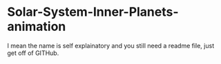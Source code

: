 # Solar-System-Inner-Planets-animation
I mean the name is self explainatory and you still need a readme file, just get off of GITHub.
